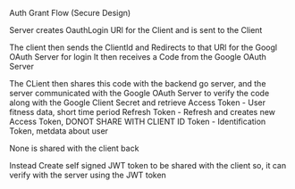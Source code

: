 Auth Grant Flow (Secure Design)

Server creates OauthLogin URl for the Client
and is sent to the Client

The client then sends the ClientId and Redirects to that URl for the Googl OAuth Server for login
It then receives a Code from the Google OAuth Server

The CLient then shares this code with the backend go server, and the server communicated with the Google OAuth Server to verify the code along with the Google Client Secret and retrieve
Access Token - User fitness data, short time period
Refresh Token - Refresh and creates new Access Token, DONOT SHARE WITH CLIENT
ID Token - Identification Token, metdata about user

None is shared with the client back

Instead Create self signed JWT token to be shared with the client so, it can verify with the server using the JWT token
